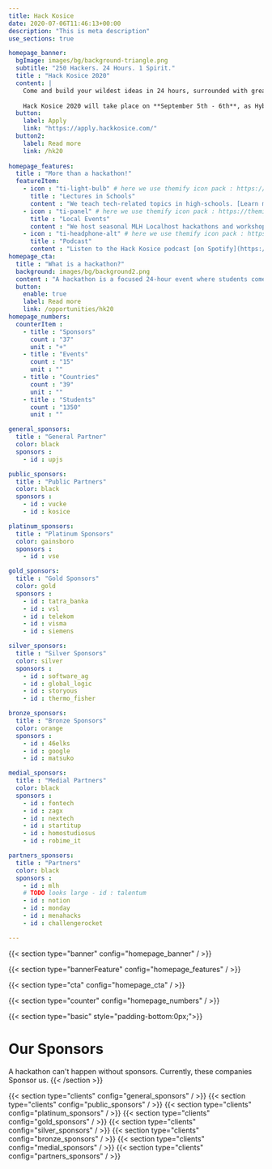 ```yaml
---
title: Hack Kosice
date: 2020-07-06T11:46:13+00:00
description: "This is meta description"
use_sections: true

homepage_banner:
  bgImage: images/bg/background-triangle.png
  subtitle: "250 Hackers. 24 Hours. 1 Spirit."
  title : "Hack Kosice 2020"
  content: |
    Come and build your wildest ideas in 24 hours, surrounded with great designers, <br/>entrepreneurs, ideators and free food.
    
    Hack Kosice 2020 will take place on **September 5th - 6th**, as Hybrid hackathon both **online** and **on-site** in **[Kunsthalle, Kosice](https://goo.gl/maps/RE8BfkWreX1Jpnes5)**.
  button:
    label: Apply
    link: "https://apply.hackkosice.com/"
  button2:
    label: Read more
    link: /hk20
    
homepage_features:
  title : "More than a hackathon!"
  featureItem:
    - icon : "ti-light-bulb" # here we use themify icon pack : https://themify.me/themify-icons
      title : "Lectures in Schools"
      content : "We teach tech-related topics in high-schools. [Learn more](/lectures)."
    - icon : "ti-panel" # here we use themify icon pack : https://themify.me/themify-icons
      title : "Local Events"
      content : "We host seasonal MLH Localhost hackathons and workshops. [Read more](/opportunities)."
    - icon : "ti-headphone-alt" # here we use themify icon pack : https://themify.me/themify-icons
      title : "Podcast"
      content : "Listen to the Hack Kosice podcast [on Spotify](https://open.spotify.com/show/5OlocKsS6FFFW7KxKQeK52?si=IpwhjAE4S3uP7Z5K6llIPA). We discuss tech and interview motivating entrepreneurs."
homepage_cta:
  title : "What is a hackathon?"
  background: images/bg/background2.png
  content : "A hackathon is a focused 24-hour event where students come together in small teams to share ideas and build something new and exciting, alongside a whole bunch of like-minded people. You learn immensely with the help of mentors, interact with companies and have fun! Hackathons are very beginner friendly!"
  button:
    enable: true
    label: Read more
    link: /opportunities/hk20
homepage_numbers:
  counterItem :
    - title : "Sponsors"
      count : "37"
      unit : "+"
    - title : "Events"
      count : "15"
      unit : ""
    - title : "Countries"
      count : "39"
      unit : ""
    - title : "Students"
      count : "1350"
      unit : ""

general_sponsors:
  title : "General Partner"
  color: black
  sponsors :
    - id : upjs

public_sponsors:
  title : "Public Partners"
  color: black
  sponsors :
    - id : vucke
    - id : kosice

platinum_sponsors:
  title : "Platinum Sponsors"
  color: gainsboro
  sponsors :
    - id : vse

gold_sponsors:
  title : "Gold Sponsors"
  color: gold
  sponsors :
    - id : tatra_banka
    - id : vsl
    - id : telekom
    - id : visma
    - id : siemens

silver_sponsors:
  title : "Silver Sponsors"
  color: silver
  sponsors :
    - id : software_ag
    - id : global_logic
    - id : storyous
    - id : thermo_fisher

bronze_sponsors:
  title : "Bronze Sponsors"
  color: orange
  sponsors :
    - id : 46elks
    - id : google
    - id : matsuko

medial_sponsors:
  title : "Medial Partners"
  color: black
  sponsors :
    - id : fontech
    - id : zagx
    - id : nextech
    - id : startitup
    - id : homostudiosus
    - id : robime_it

partners_sponsors:
  title : "Partners"
  color: black
  sponsors :
    - id : mlh
    # TODO looks large - id : talentum
    - id : notion
    - id : monday
    - id : menahacks
    - id : challengerocket

---
```


{{< section type="banner" config="homepage_banner" / >}}

{{< section type="bannerFeature" config="homepage_features" / >}}

{{< section type="cta" config="homepage_cta" / >}}

{{< section type="counter" config="homepage_numbers" / >}}

{{< section type="basic" style="padding-bottom:0px;">}}
# Our Sponsors
A hackathon can't happen without sponsors. Currently, these companies Sponsor us.
{{< /section >}}

{{< section type="clients" config="general_sponsors" / >}}
{{< section type="clients" config="public_sponsors" / >}}
{{< section type="clients" config="platinum_sponsors" / >}}
{{< section type="clients" config="gold_sponsors" / >}}
{{< section type="clients" config="silver_sponsors" / >}}
{{< section type="clients" config="bronze_sponsors" / >}}
{{< section type="clients" config="medial_sponsors" / >}}
{{< section type="clients" config="partners_sponsors" / >}}